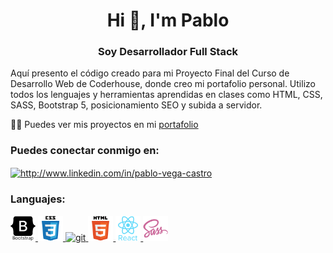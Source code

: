 <h1 align="center">Hi 👋, I'm Pablo</h1>
<h3 align="center">Soy Desarrollador Full Stack</h3>


<p>
Aquí presento el código creado para mi Proyecto Final del Curso de Desarrollo Web de Coderhouse, donde creo mi portafolio personal. 
Utilizo todos los lenguajes y herramientas aprendidas en clases como HTML, CSS, SASS, Bootstrap 5, posicionamiento SEO y subida a servidor.
</p>

<p>
👨‍💻 Puedes ver mis proyectos en mi
<a href="https://portfolio-pablovega.000webhostapp.com/" target="_blank">portafolio<a>
</p>
<!-- Puedes ver mis proyectos en mi portafolio [https://portfolio-pablovega.000webhostapp.com/](https://portfolio-pablovega.000webhostapp.com/) -->

<h3 align="left">Puedes conectar conmigo en:</h3>
<p align="left">
<a href="http://www.linkedin.com/in/pablo-vega-castro" target="_blank"><img align="center" src="https://raw.githubusercontent.com/rahuldkjain/github-profile-readme-generator/master/src/images/icons/Social/linked-in-alt.svg" alt="http://www.linkedin.com/in/pablo-vega-castro" height="30" width="40" /></a>
</p>

<h3 align="left">Languajes:</h3>
<p align="left"> <a href="https://getbootstrap.com" target="_blank" rel="noreferrer"> <img src="https://raw.githubusercontent.com/devicons/devicon/master/icons/bootstrap/bootstrap-plain-wordmark.svg" alt="bootstrap" width="40" height="40"/> </a> <a href="https://www.w3schools.com/css/" target="_blank" rel="noreferrer"> <img src="https://raw.githubusercontent.com/devicons/devicon/master/icons/css3/css3-original-wordmark.svg" alt="css3" width="40" height="40"/> </a> <a href="https://git-scm.com/" target="_blank" rel="noreferrer"> <img src="https://www.vectorlogo.zone/logos/git-scm/git-scm-icon.svg" alt="git" width="40" height="40"/> </a> <a href="https://www.w3.org/html/" target="_blank" rel="noreferrer"> <img src="https://raw.githubusercontent.com/devicons/devicon/master/icons/html5/html5-original-wordmark.svg" alt="html5" width="40" height="40"/> </a> <a href="https://reactjs.org/" target="_blank" rel="noreferrer"> <img src="https://raw.githubusercontent.com/devicons/devicon/master/icons/react/react-original-wordmark.svg" alt="react" width="40" height="40"/> </a> <a href="https://sass-lang.com" target="_blank" rel="noreferrer"> <img src="https://raw.githubusercontent.com/devicons/devicon/master/icons/sass/sass-original.svg" alt="sass" width="40" height="40"/> </a> </p>

